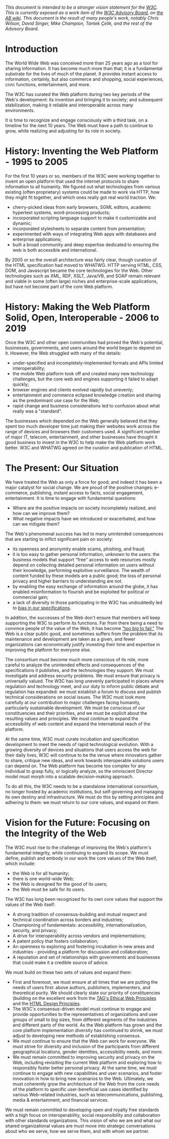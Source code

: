 *This document is intended to be a stronger vision statement for the [W3C](https://w3.org/).  This is currently exposed as a work item of the [W3C Advisory Board](https://www.w3.org/2002/ab/), on [the AB wiki](https://www.w3.org/wiki/AB/2021_Priorities#Vision). This document is the result of many people's work, notably Chris Wilson, David Singer, Mike Champion, Tantek Çelik, and the rest of the Advisory Board.*

# Introduction
The World Wide Web was conceived more than 25 years ago as a tool for sharing information. It has become much more than that; it is a fundamental substrate for the lives of much of the planet. It provides instant access to information, certainly, but also commerce and shopping, social experiences, civic functions, entertainment, and more.

The W3C has curated the Web platform during two key periods of the Web's development: its invention and bringing it to society; and subsequent stabilization, making it reliable and interoperable across many environments.

It is time to recognize and engage consciously with a third task, on a timeline for the next 10 years. The Web must have a path to continue to grow, while realizing and adjusting for its role in society.

# History: Inventing the Web Platform - 1995 to 2005
For the first 10 years or so, members of the W3C were working together to invent an open platform that used the internet protocols to share information to all humanity. We figured out what technologies from various existing (often proprietary) systems could be made to work via HTTP, how they might fit together, and which ones really got real world traction. We:

* cherry-picked ideas from early browsers, SGML editors, academic hypertext systems, word-processing products;
* incorporated scripting language support to make it customizable and dynamic;
* incorporated stylesheets to separate content from presentation;
* experimented with ways of integrating Web apps with databases and enterprise applications;
* built a broad community and deep expertise dedicated to ensuring the web is both accessible and international.

By 2005 or so the overall architecture was fairly clear, though curation of the HTML specification had moved to WHATWG. HTTP serving HTML, CSS, DOM, and Javascript became the core technologies for the Web. Other technologies such as XML, RDF, XSLT, Java/VB, and SOAP remain relevant and viable in some (often large) niches and enterprise-scale applications, but have not become part of the core Web platform.

# History: Making the Web Platform Solid, Open, Interoperable - 2006 to 2019
Once the W3C and other open communities had proved the Web's potential, businesses, governments, and users around the world began to depend on it. However, the Web struggled with many of the details:

* under-specified and incompletely-implemented formats and APIs limited interoperability;
* the mobile Web platform took off and created many new technology challenges, but the core web and engines supporting it failed to adapt quickly;
* browser engines and clients evolved rapidly but unevenly;
* entertainment and commerce eclipsed knowledge creation and sharing as the predominant use case for the Web;
* rapid change and business considerations led to confusion about what really was a "standard".

The businesses which depended on the Web generally believed that they spent too much developer time just making their websites work across the range of devices and browsers their customers used. A significant number of major IT, telecom, entertainment, and other businesses have thought it good business to invest in the W3C to help make the Web platform work better. W3C and WHATWG agreed on the curation and publication of HTML.

# The Present: Our Situation
We have treated the Web as only a force for good; and indeed it has been a major catalyst for social change. We are proud of the positive changes: e-commerce,  publishing, instant access to facts, social engagement, entertainment. It is time to engage with fundamental questions:

* Where are the positive impacts on society incompletely realized, and how can we improve them?
* What negative impacts have we introduced or exacerbated, and how can we mitigate them?

The Web's phenomenal success has led to many unintended consequences that are starting to inflict significant pain on society:

* its openness and anonymity enable scams, phishing, and fraud;
* it is too easy to gather personal information, unknown to the users: the business models that support "free" access to web resources mostly depend on collecting detailed personal information on users without their knowledge, performing exploitive surveillance. The wealth of content funded by these models are a public good; the loss of personal privacy and higher barriers to understanding are not.
* by enabling the easy exchange of information around the globe, it has enabled misinformation to flourish and be exploited for political or commercial gain;
* a lack of diversity in those participating in the W3C has undoubtedly led to [bias in our specifications](https://en.wikipedia.org/wiki/Algorithmic_bias).

In addition, the successes of the Web don't ensure that members will keep supporting the W3C to perform its functions. Far from there being a need to convince people of the value of the Web, it has become ["too big to fail."](https://en.wikipedia.org/wiki/Too_big_to_fail) The Web is a clear public good, and sometimes suffers from the problem that its maintenance and development are taken as a given, and fewer organizations can economically justify investing their time and expertise in improving the platform for everyone else.

The consortium must become much more conscious of its role, more careful to analyze the unintended effects and consequences of the specifications it publishes, and the technologies they support. We must investigate and address security problems. We must ensure that privacy is universally valued. The W3C has long unevenly participated in places where regulation and technology meet, and our duty to inform public debate and regulation has expanded: we must establish a forum to discuss and publish technical considerations on social issues. The W3C must look more carefully at our contribution to major challenges facing humanity, particularly sustainable development.  We must be conscious of our constituencies and their priorities, and we must be explicit about the resulting values and principles. We must continue to expand the accessibility of web content and expand the international reach of the platform.

At the same time, W3C must curate incubation and specification development to meet the needs of rapid technological evolution. With a growing diversity of devices and situations that users access the web for their daily lives, W3C will continue to be the venue where innovators gather to share, critique new ideas, and work towards interoperable solutions users can depend on. The Web platform has become too complex for any individual to grasp fully, or logically analyze, so the omniscient Director model must morph into a scalable decision-making approach.

To do all this, the W3C needs to be a standalone international consortium, no longer hosted by academic institutions, but self-governing and managing its own destiny and infrastructure. We must do this by setting principles and adhering to them:  we must return to our core values, and expand on them.

# Vision for the Future: Focusing on the Integrity of the Web
The W3C must rise to the challenge of improving the Web's platform's fundamental integrity, while continuing to expand its scope. We must define, publish and embody in our work the core values of the Web itself, which include:

* the Web is for all humanity;
* there is one world-wide Web;
* the Web is designed for the good of its users;
* the Web must be safe for its users.

The W3C has long been recognized for its own core values that support the values of the Web itself:

* A strong tradition of consensus-building and mutual respect and technical coordination across borders and industries;
* Championing of fundamentals: accessibility, internationalization, security, and privacy;
* A drive for interoperability across vendors and implementations;
* A patent policy that fosters collaboration;
* An openness to exploring and fostering incubation in new areas and industries - providing a platform for discussion and collaboration;
* A reputation and set of relationships with governments and businesses that could make it a credible source of advice.

We must build on these two sets of values and expand them:

* First and foremost, we must ensure at all times that we are putting the needs of users first: above authors, publishers, implementers, and theoretical purity. We should clearly state our priority of constituencies (building on the excellent work from the [TAG's Ethical Web Principles](https://w3ctag.github.io/design-principles/#priority-of-constituencies) and the [HTML Design Principles](https://dev.w3.org/html5/html-design-principles/#priority-of-constituencies).
* The W3C's consensus-driven model must continue to engage and provide opportunities to the representatives of organizations and user groups of small to big sizes, from different segments of the industries and different parts of the world. As the Web platform has grown and the core platform implementation diversity has continued to shrink, we must adjust to developing new methods of establishing consensus.
* We must continue to ensure that the Web can work for everyone. We must strive for diversity and inclusion of the participants from different geographical locations, gender identities, accessibility needs, and more.
* We must remain committed to improving security and privacy on the Web, including revisiting the current Web platform and exploring how to responsibly foster better personal privacy. At the same time, we must continue to engage with new capabilities and user scenarios, and foster innovation in how to bring new scenarios to the Web. Ultimately, we must coherently grow the architecture of the Web from the core needs of the platform to specific user-beneficial use cases identified by various Web-related industries, such as telecommunications, publishing, media & entertainment, and financial services.

We must remain committed to developing open and royalty free standards with a high focus on interoperability, social responsibility and collaboration with other standards organizations. This vision of who we are and what our shared organizational values are must move into strategic conversations about who we serve, how we serve them, and with whom we partner.
